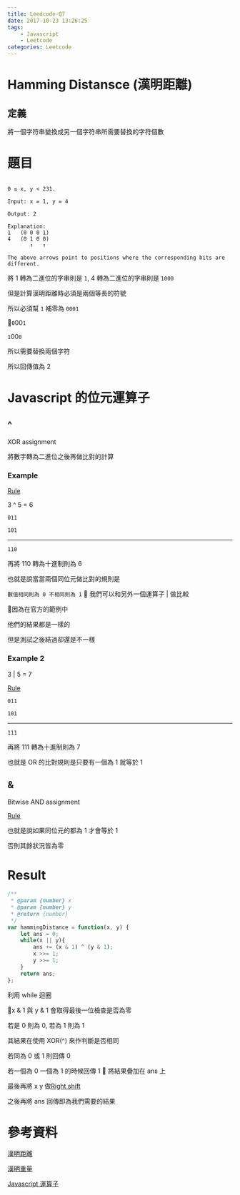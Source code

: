 ```yaml
---
title: Leedcode-Q7
date: 2017-10-23 13:26:25
tags:
    - Javascript
    - Leetcode
categories: Leetcode
---
```


# Hamming Distansce (漢明距離)

## 定義

  將一個字符串變換成另一個字符串所需要替換的字符個數

# 題目

```

0 ≤ x, y < 231.

Input: x = 1, y = 4

Output: 2

Explanation:
1   (0 0 0 1)
4   (0 1 0 0)
       ↑   ↑

The above arrows point to positions where the corresponding bits are different.
```

將 1 轉為二進位的字串則是 `1`, 4 轉為二進位的字串則是 `1000`

但是計算漢明距離時必須是兩個等長的符號

所以必須幫 `1` 補零為 `0001`

`0`00`1`

`1`00`0`

所以需要替換兩個字符

所以回傳值為 2

# Javascript 的位元運算子

## ^

XOR assignment

將數字轉為二進位之後再做比對的計算

### Example

[Rule](https://developer.mozilla.org/en-US/docs/Web/JavaScript/Reference/Operators/Bitwise_Operators#Bitwise_XOR)

3 ^ 5 = 6

`011`

`101`

---

`110`

再將 110 轉為十進制則為 6

也就是說當當兩個同位元做比對的規則是

`數值相同則為 0 不相同則為 1`

我們可以和另外一個運算子 | 做比較

因為在官方的範例中

他們的結果都是一樣的

但是測試之後結過卻還是不一樣

### Example 2

3 | 5 = 7

[Rule](https://developer.mozilla.org/en-US/docs/Web/JavaScript/Reference/Operators/Bitwise_Operators#Bitwise_OR)

`011`

`101`

---

`111`

再將 111 轉為十進制則為 7

也就是 OR 的比對規則是只要有一個為 1 就等於 1

## &

Bitwise AND assignment

[Rule](https://developer.mozilla.org/en-US/docs/Web/JavaScript/Reference/Operators/Bitwise_Operators#Bitwise_AND)

也就是說如果同位元的都為 1 才會等於 1

否則其餘狀況皆為零


# Result

```js
/**
 * @param {number} x
 * @param {number} y
 * @return {number}
 */
var hammingDistance = function(x, y) {
    let ans = 0;
    while(x || y){
        ans += (x & 1) ^ (y & 1);
        x >>= 1;
        y >>= 1;
    }
    return ans;
};
```

利用 while 迴圈

x & 1 與 y & 1 會取得最後一位檢查是否為零

若是 0 則為 0, 若為 1 則為 1

其結果在使用 XOR(^) 來作判斷是否相同

若同為 0 或 1 則回傳 0

若一個為 0 一個為 1 的時候回傳 1

將結果疊加在 ans 上

最後再將 x y 做[Right shift](https://developer.mozilla.org/zh-TW/docs/Web/JavaScript/Reference/Operators/Assignment_Operators#Right_shift_assignment)

之後再將 ans 回傳即為我們需要的結果


# 參考資料


[漢明距離](https://zh.wikipedia.org/wiki/%E6%B1%89%E6%98%8E%E8%B7%9D%E7%A6%BB)

[漢明重量](https://zh.wikipedia.org/wiki/%E6%B1%89%E6%98%8E%E9%87%8D%E9%87%8F)

[Javascript 運算子](https://developer.mozilla.org/en-US/docs/Web/JavaScript/Reference/Operators)